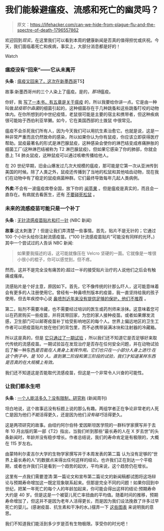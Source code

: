 # 我们能躲避瘟疫、流感和死亡的幽灵吗？

> 原文：<https://lifehacker.com/can-we-hide-from-plague-flu-and-the-spectre-of-death-1796557862>

欢迎回到*现实*，在这里我们可以看到本周的健康新闻是否真的值得担忧或庆祝。今天，我们面临着死亡和疾病，事实上，大部分消息都是好的！

Watch

### 瘟疫没有“回来”——它从未离开

**头条** : [瘟疫又回来了，这次在新墨西哥](http://www.npr.org/sections/goatsandsoda/2017/06/29/534863486/the-bubonic-plague-is-back-this-time-in-new-mexico)T5】

故事:新墨西哥州的三个人染上了瘟疫。是的，*那场*瘟疫。

你好，我 [写了一本书，有五章是关于瘟疫](https://www.amazon.com/Outbreak-Tales-Epidemics-Terrorized-World/dp/1440596271?asc_campaign=InlineText&asc_refurl=https://lifehacker.com/can-we-hide-from-plague-flu-and-the-spectre-of-death-1796557862&asc_source=&tag=kinjalifehackerlink-20) 的，所以我要给你讲一点。它是由一种叫做*鼠疫耶尔森菌*的细菌引起的，这种细菌存在于几种跳蚤和这些跳蚤叮咬的动物体内。在你所想到的中世纪疫情，老鼠很可能是主要的宿主和携带者，但这种疾病很可能始于西伯利亚旱獭。如今，它在美国西部的土拨鼠 中很常见。

瘟疫不会杀死我们所有人，因为今天我们可以用抗生素治愈它。也就是说，这是一种非常严重而且仍然致命的感染，所以如果你认为你有鼠疫，你应该立即获得医疗帮助。鼠疫最著名的形式是淋巴腺鼠疫，这种感染会使你的淋巴结变成疼痛肿胀的细菌工厂(这种淋巴结被称为 T2 淋巴腺鼠疫)，但如果它感染了你的肺部，你就会患上 T4 肺炎鼠疫，这种鼠疫可以通过咳嗽传播给他人。

在 20 世纪早期，旧金山爆发过几次大规模的瘟疫，那可能是它第一次从亚洲传到美国的时候。除了人类之外，鼠疫还传播到了当地的松鼠和其他啮齿动物，现在我们在动物中有了稳定的鼠疫病菌种群。它们最终导致每年几起人类病例。

**外卖**:不会有一波瘟疫席卷全国，放下你的 [闻苹果](https://books.google.com/books?id=qtUzscI9_VIC&pg=PA121&lpg=PA121&dq=plague+smelling+apple&source=bl&ots=hcfT2jv_Vq&sig=oOXWHZaDj74cdlrtRNQ7Bo_1YE4&hl=en&sa=X&ved=0ahUKEwjLgeiv6eXUAhXEwj4KHeJEA4MQ6AEIMzAB#v=onepage&q=plague%20smelling%20apple&f=false) 。但是瘟疫是真实的，而且会一直存在。有病就去看医生，还有 [不要碰死松鼠](http://www.dailymail.co.uk/news/article-2200890/Sierra-Jane-Downing-Girl-7-caught-bubonic-plague-dead-squirrel-camping-trip-leave-hospital.html) 。

### 未来的流感疫苗可能只是一个补丁

**头条** : [无针流感疫苗贴片和打一针](http://www.nbcnews.com/health/health-news/needle-free-flu-vaccine-patch-works-well-shot-n777386) (NBC 新闻)

**故事**:这太刺激了！但是让我们弄清楚一些事情。首先，贴片不是无针的；它通过 100 个小针头给你注射流感疫苗。(“100 针流感疫苗贴片”可能没有同样的光环。)其中一个尝试过的人告诉 NBC 新闻:

> 如果要我描述的话，这可能就像压在 Velcro 坚硬的一面。它就像是一堆很小很小的棍子，你可以感觉到，但不疼。

然而，这并不是完全没有痛苦的:超过一半的接受贴片治疗的人说他们之后会有触痛或瘙痒。

流感贴片是个好主意，原因如下。首先，它不像传统的针那么吓人，这可能意味着会有更多的人注册使用它。曾经有一种鼻喷剂版本的疫苗，我一直坚持给我的孩子使用，但去年疾控中心说 [鼻喷剂近年来没有提供足够的保护，他们不推荐](https://www.cdc.gov/media/releases/2016/s0622-laiv-flu.html) 。

第二，贴剂不需要冷藏，也不需要经过培训的医生或药剂师来涂抹。这意味着您可以在药房购买一些疫苗，并将其带回家，为您的家人接种疫苗。或者如果爆发流感，卫生部门可以邮寄疫苗补丁给受影响地区的每个人。世界上偏远地区的卫生工作者可以把疫苗贴片放在他们的背包里，而不必携带装满冰块和注射器的冷藏箱。

所以这是真的，但是 [它只通过了一期试验](http://www.thelancet.com/journals/lancet/article/PIIS0140-6736(17)30575-5/fulltext?elsca1=tlpr) ，所以我们还不知道它是否足够好来取代传统的流感疫苗。一期试验旨在发现治疗是否存在任何安全问题，并在动物试验后了解一种东西*是否能在人类身上发挥作用。它们也只在一小部分人身上进行:在这个例子中，是 100 人。直到第二阶段和第三阶段的试验，我们才知道某样东西是否真的在大规模上有效。*

我们还不知道这是否能取代流感疫苗，但这是一个非常令人兴奋的可能性。

### 让我们都永生吧

**头条** : [一个人能活多久？没有限制，研究称](http://www.newsweek.com/no-limit-how-long-person-can-live-629871) (新闻周刊)

坦白地说，这个故事远没有标题上说的那么有趣。两组学者正在争论非常老的人死亡是因为他们*不能*活得更久，还是因为他们*没有碰巧*活得更久。

这是两项研究的故事。由纽约阿尔伯特·爱因斯坦医学院的一群科学家撰写并于去年 10 月出版的第一部《T2》指出，当我们听到那些“最长寿的人在 X 岁去世”的头条新闻时，年龄并没有稳步增长。作者总结说，我们的寿命肯定是有极限的，大概在 115 岁左右。

由蒙特利尔麦吉尔大学的生物学家撰写并于本周发表的第二篇 认为没有足够的“世界上最长寿的人”的数据点来得出任何这样的结论。也许我们正在到达一个平稳期，或者也许我们只是看到一个趋势的起伏，平均来说，这个趋势仍在增长。

这里有一点我们需要澄清:第一篇论文和宣布第二篇论文的新闻稿都试图将这场辩论与预期寿命增加这一既定现象联系起来。但那是完全不同的问题！如果你回到中世纪，把某一年死亡的每个人的年龄加起来，你可能会得出这样的结论:预期寿命大约是 40 岁。但是这是一个被婴儿死亡率扭曲的平均值。随着时间的推移，预期寿命增加了，但这并不是因为老年人活得更长，而是因为我们设法挽救了许多过早死亡的婴儿。(感谢疫苗、抗生素和干净的水。)摆弄一下 [这些图表](http://pages.uoregon.edu/maphist/english/US/US39-01.html) 来说明我的意思。

我们不知道我们能活到多少岁是否有生物极限。享受你的时光吧！